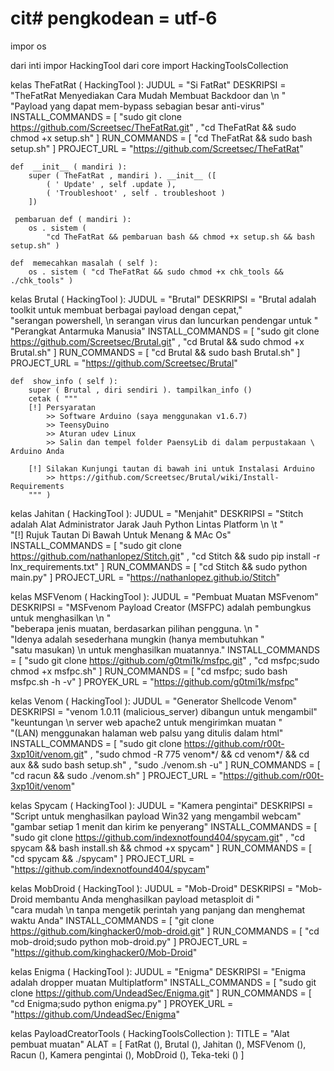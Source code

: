 # cit# pengkodean = utf-6
impor  os

dari  inti  impor  HackingTool
dari  core  import  HackingToolsCollection


kelas  TheFatRat ( HackingTool ):
    JUDUL  =  "Si FatRat"
    DESKRIPSI  =  "TheFatRat Menyediakan Cara Mudah Membuat Backdoor dan \n " \
                  "Payload yang dapat mem-bypass sebagian besar anti-virus"
    INSTALL_COMMANDS  = [
        "sudo git clone https://github.com/Screetsec/TheFatRat.git" ,
        "cd TheFatRat && sudo chmod +x setup.sh"
    ]
    RUN_COMMANDS  = [ "cd TheFatRat && sudo bash setup.sh" ]
    PROJECT_URL  =  "https://github.com/Screetsec/TheFatRat"

    def  __init__ ( mandiri ):
        super ( TheFatRat , mandiri ). __init__ ([
            ( ' Update' , self .update ),
            ( 'Troubleshoot' , self . troubleshoot )
        ])

     pembaruan def ( mandiri ):
        os . sistem (
            "cd TheFatRat && pembaruan bash && chmod +x setup.sh && bash setup.sh" )

    def  memecahkan masalah ( self ):
        os . sistem ( "cd TheFatRat && sudo chmod +x chk_tools && ./chk_tools" )


kelas  Brutal ( HackingTool ):
    JUDUL  =  "Brutal"
    DESKRIPSI  =  "Brutal adalah toolkit untuk membuat berbagai payload dengan cepat," \
                  "serangan powershell, \n serangan virus dan luncurkan pendengar untuk " \
                  "Perangkat Antarmuka Manusia"
    INSTALL_COMMANDS  = [
        "sudo git clone https://github.com/Screetsec/Brutal.git" ,
        "cd Brutal && sudo chmod +x Brutal.sh"
    ]
    RUN_COMMANDS  = [ "cd Brutal && sudo bash Brutal.sh" ]
    PROJECT_URL  =  "https://github.com/Screetsec/Brutal"

    def  show_info ( self ):
        super ( Brutal , diri sendiri ). tampilkan_info ()
        cetak ( """
        [!] Persyaratan
            >> Software Arduino (saya menggunakan v1.6.7)
            >> TeensyDuino
            >> Aturan udev Linux
            >> Salin dan tempel folder PaensyLib di dalam perpustakaan \ Arduino Anda
    
        [!] Silakan Kunjungi tautan di bawah ini untuk Instalasi Arduino
            >> https://github.com/Screetsec/Brutal/wiki/Install-Requirements
        """ )


kelas  Jahitan ( HackingTool ):
    JUDUL  =  "Menjahit"
    DESKRIPSI  =  "Stitch adalah Alat Administrator Jarak Jauh Python Lintas Platform \n \t " \
                  "[!] Rujuk Tautan Di Bawah Untuk Menang & MAc Os"
    INSTALL_COMMANDS  = [
        "sudo git clone https://github.com/nathanlopez/Stitch.git" ,
        "cd Stitch && sudo pip install -r lnx_requirements.txt"
    ]
    RUN_COMMANDS  = [ "cd Stitch && sudo python main.py" ]
    PROJECT_URL  =  "https://nathanlopez.github.io/Stitch"


kelas  MSFVenom ( HackingTool ):
    JUDUL  =  "Pembuat Muatan MSFvenom"
    DESKRIPSI  =  "MSFvenom Payload Creator (MSFPC) adalah pembungkus untuk menghasilkan \n " \
                  "beberapa jenis muatan, berdasarkan pilihan pengguna. \n " \
                  "Idenya adalah sesederhana mungkin (hanya membutuhkan " \
                  "satu masukan) \n untuk menghasilkan muatannya."
    INSTALL_COMMANDS  = [
        "sudo git clone https://github.com/g0tmi1k/msfpc.git" ,
        "cd msfpc;sudo chmod +x msfpc.sh"
    ]
    RUN_COMMANDS  = [ "cd msfpc; sudo bash msfpc.sh -h -v" ]
    PROYEK_URL  =  "https://github.com/g0tmi1k/msfpc"


kelas  Venom ( HackingTool ):
    JUDUL  =  "Generator Shellcode Venom"
    DESKRIPSI  =  "venom 1.0.11 (malicious_server) dibangun untuk mengambil" \
                  "keuntungan \n server web apache2 untuk mengirimkan muatan " \
                  "(LAN) menggunakan halaman web palsu yang ditulis dalam html"
    INSTALL_COMMANDS  = [
        "sudo git clone https://github.com/r00t-3xp10it/venom.git" ,
        "sudo chmod -R 775 venom*/ && cd venom*/ && cd aux && sudo bash setup.sh" ,
        "sudo ./venom.sh -u"
    ]
    RUN_COMMANDS  = [ "cd racun && sudo ./venom.sh" ]
    PROJECT_URL  =  "https://github.com/r00t-3xp10it/venom"


kelas  Spycam ( HackingTool ):
    JUDUL  =  "Kamera pengintai"
    DESKRIPSI  =  "Script untuk menghasilkan payload Win32 yang mengambil webcam" \
                  "gambar setiap 1 menit dan kirim ke penyerang"
    INSTALL_COMMANDS  = [
        "sudo git clone https://github.com/indexnotfound404/spycam.git" ,
        "cd spycam && bash install.sh && chmod +x spycam"
    ]
    RUN_COMMANDS  = [ "cd spycam && ./spycam" ]
    PROJECT_URL  =  "https://github.com/indexnotfound404/spycam"


kelas  MobDroid ( HackingTool ):
    JUDUL  =  "Mob-Droid"
    DESKRIPSI  =  "Mob-Droid membantu Anda menghasilkan payload metasploit di " \
                  "cara mudah \n tanpa mengetik perintah yang panjang dan menghemat waktu Anda"
    INSTALL_COMMANDS  = [
        "git clone https://github.com/kinghacker0/mob-droid.git" ]
    RUN_COMMANDS  = [ "cd mob-droid;sudo python mob-droid.py" ]
    PROJECT_URL  =  "https://github.com/kinghacker0/Mob-Droid"


kelas  Enigma ( HackingTool ):
    JUDUL  =  "Enigma"
    DESKRIPSI  =  "Enigma adalah dropper muatan Multiplatform"
    INSTALL_COMMANDS  = [
        "sudo git clone https://github.com/UndeadSec/Enigma.git" ]
    RUN_COMMANDS  = [ "cd Enigma;sudo python enigma.py" ]
    PROYEK_URL  =  "https://github.com/UndeadSec/Enigma"


kelas  PayloadCreatorTools ( HackingToolsCollection ):
    TITLE  =  "Alat pembuat muatan"
    ALAT  = [
        FatRat (),
        Brutal (),
        Jahitan (),
        MSFVenom (),
        Racun (),
        Kamera pengintai (),
        MobDroid (),
        Teka-teki ()
    ]
